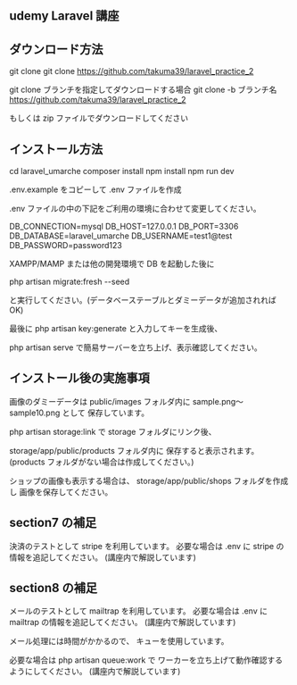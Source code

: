 ## udemy Laravel 講座

## ダウンロード方法

git clone
git clone https://github.com/takuma39/laravel_practice_2

git clone ブランチを指定してダウンロードする場合
git clone -b ブランチ名 https://github.com/takuma39/laravel_practice_2

もしくは zip ファイルでダウンロードしてください

## インストール方法

cd laravel_umarche
composer install
npm install
npm run dev

.env.example をコピーして .env ファイルを作成

.env ファイルの中の下記をご利用の環境に合わせて変更してください。

DB_CONNECTION=mysql
DB_HOST=127.0.0.1
DB_PORT=3306
DB_DATABASE=laravel_umarche
DB_USERNAME=test1@test
DB_PASSWORD=password123

XAMPP/MAMP または他の開発環境で DB を起動した後に

php artisan migrate:fresh --seed

と実行してください。(データベーステーブルとダミーデータが追加されれば OK)

最後に
php artisan key:generate
と入力してキーを生成後、

php artisan serve
で簡易サーバーを立ち上げ、表示確認してください。

## インストール後の実施事項

画像のダミーデータは
public/images フォルダ内に
sample.png〜sample10.png として
保存しています。

php artisan storage:link で
storage フォルダにリンク後、

storage/app/public/products フォルダ内に
保存すると表示されます。
(products フォルダがない場合は作成してください。)

ショップの画像も表示する場合は、
storage/app/public/shops フォルダを作成し
画像を保存してください。

## section7 の補足

決済のテストとして stripe を利用しています。
必要な場合は .env に stripe の情報を追記してください。
(講座内で解説しています)

## section8 の補足

メールのテストとして mailtrap を利用しています。
必要な場合は .env に mailtrap の情報を追記してください。
(講座内で解説しています)

メール処理には時間がかかるので、
キューを使用しています。

必要な場合は php artisan queue:work で
ワーカーを立ち上げて動作確認するようにしてください。
(講座内で解説しています)
